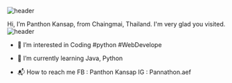 ![header](https://capsule-render.vercel.app/api?type=waving&color=gradient&height=300&section=header&text=Hi,I'm%20Aef&fontSize=90&animation=fadeIn&fontAlignY=38&desc=“The%20purpose%20of%20our%20lives%20is%20to%20be%20happy.”&descAlignY=51&descAlign=62)

Hi, I’m Panthon Kansap, from Chaingmai, Thailand. I'm very glad you visited. 
![header](https://capsule-render.vercel.app/api?type=rect&color=gradient&height=1)

- 👀 I’m interested in Coding #python #WebDevelope

- 🌱 I’m currently learning Java, Python

- 📬 How to reach me FB : Panthon Kansap IG : Pannathon.aef
<!---
Panthonf/Panthonf is a ✨ special ✨ repository because its `README.md` (this file) appears on your GitHub profile.
You can click the Preview link to take a look at your changes.
--->
